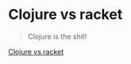 # Clojure vs racket

> Clojure is the shit!

[Clojure vs racket](https://www.quora.com/How-does-Racket-compare-to-Clojure)

